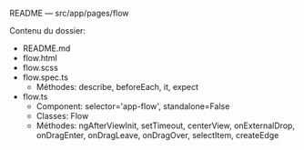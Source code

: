 README — src/app/pages/flow

Contenu du dossier:

- README.md
- flow.html
- flow.scss
- flow.spec.ts
  - Méthodes: describe, beforeEach, it, expect
- flow.ts
  - Component: selector='app-flow', standalone=False
  - Classes: Flow
  - Méthodes: ngAfterViewInit, setTimeout, centerView, onExternalDrop, onDragEnter, onDragLeave, onDragOver, selectItem, createEdge
